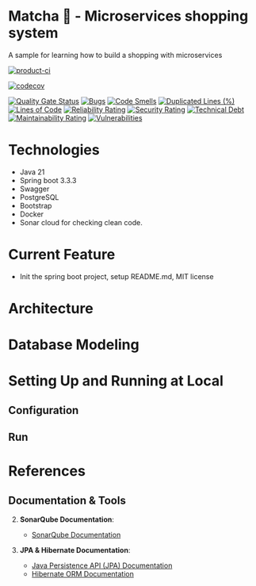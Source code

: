 # Matcha 🍃 - Microservices shopping system
A sample for learning how to build a shopping with microservices

[![product-ci](https://github.com/khanhduzz/matcha/actions/workflows/product-ci.yaml/badge.svg)](https://github.com/khanhduzz/matcha/actions/workflows/product-ci.yaml)

[![codecov](https://codecov.io/github/khanhduzz/matcha/graph/badge.svg?token=ESZ4FX0CF8)](https://codecov.io/github/khanhduzz/matcha)

[![Quality Gate Status](https://sonarcloud.io/api/project_badges/measure?project=khanhduzz_matcha&metric=alert_status)](https://sonarcloud.io/summary/new_code?id=khanhduzz_matcha) [![Bugs](https://sonarcloud.io/api/project_badges/measure?project=khanhduzz_matcha&metric=bugs)](https://sonarcloud.io/summary/new_code?id=khanhduzz_matcha) [![Code Smells](https://sonarcloud.io/api/project_badges/measure?project=khanhduzz_matcha&metric=code_smells)](https://sonarcloud.io/summary/new_code?id=khanhduzz_matcha) [![Duplicated Lines (%)](https://sonarcloud.io/api/project_badges/measure?project=khanhduzz_matcha&metric=duplicated_lines_density)](https://sonarcloud.io/summary/new_code?id=khanhduzz_matcha) [![Lines of Code](https://sonarcloud.io/api/project_badges/measure?project=khanhduzz_matcha&metric=ncloc)](https://sonarcloud.io/summary/new_code?id=khanhduzz_matcha) [![Reliability Rating](https://sonarcloud.io/api/project_badges/measure?project=khanhduzz_matcha&metric=reliability_rating)](https://sonarcloud.io/summary/new_code?id=khanhduzz_matcha) [![Security Rating](https://sonarcloud.io/api/project_badges/measure?project=khanhduzz_matcha&metric=security_rating)](https://sonarcloud.io/summary/new_code?id=khanhduzz_matcha) [![Technical Debt](https://sonarcloud.io/api/project_badges/measure?project=khanhduzz_matcha&metric=sqale_index)](https://sonarcloud.io/summary/new_code?id=khanhduzz_matcha) [![Maintainability Rating](https://sonarcloud.io/api/project_badges/measure?project=khanhduzz_matcha&metric=sqale_rating)](https://sonarcloud.io/summary/new_code?id=khanhduzz_matcha) [![Vulnerabilities](https://sonarcloud.io/api/project_badges/measure?project=khanhduzz_matcha&metric=vulnerabilities)](https://sonarcloud.io/summary/new_code?id=khanhduzz_matcha) 



# Technologies
- Java 21
- Spring boot 3.3.3
- Swagger
- PostgreSQL
- Bootstrap
- Docker
- Sonar cloud for checking clean code.

# Current Feature
- Init the spring boot project, setup README.md, MIT license


# Architecture


# Database Modeling

# Setting Up and Running at Local

## Configuration

## Run

# References

## Documentation & Tools


2. **SonarQube Documentation**:
   - [SonarQube Documentation](https://docs.sonarqube.org/latest/)

3. **JPA & Hibernate Documentation**:
   - [Java Persistence API (JPA) Documentation](https://www.oracle.com/java/technologies/persistence-jsp.html)
   - [Hibernate ORM Documentation](https://hibernate.org/orm/documentation/)
